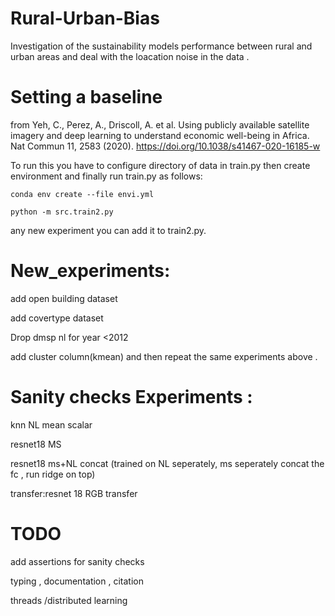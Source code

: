 # Rural-Urban-Bias
Investigation of the sustainability models performance between rural and urban areas and deal with  the  loacation noise  in the data .

# Setting a baseline 
from Yeh, C., Perez, A., Driscoll, A. et al. Using publicly available satellite imagery and deep learning to understand economic well-being in Africa. Nat Commun 11, 2583 (2020). https://doi.org/10.1038/s41467-020-16185-w


To run this you have to configure directory of data in train.py then create environment and finally run train.py as follows:

````
conda env create --file envi.yml
````
````
python -m src.train2.py
````
any new experiment you can add it to train2.py.


# New_experiments:

add open building dataset

add covertype dataset 

Drop dmsp nl for year <2012

add cluster column(kmean) and then repeat the same experiments above .

# Sanity checks Experiments :
knn NL mean scalar

resnet18 MS

resnet18 ms+NL concat (trained on NL seperately, ms seperately concat the fc , run ridge on top)

transfer:resnet 18 RGB transfer

# TODO

add assertions for sanity checks

typing , documentation , citation 

threads /distributed learning
